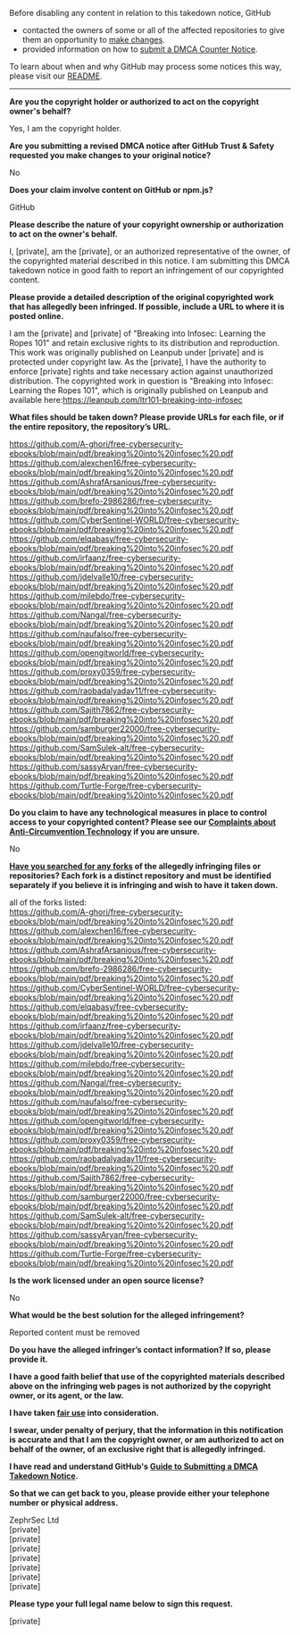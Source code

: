 Before disabling any content in relation to this takedown notice, GitHub
- contacted the owners of some or all of the affected repositories to give them an opportunity to [make changes](https://docs.github.com/en/github/site-policy/dmca-takedown-policy#a-how-does-this-actually-work).
- provided information on how to [submit a DMCA Counter Notice](https://docs.github.com/en/articles/guide-to-submitting-a-dmca-counter-notice).

To learn about when and why GitHub may process some notices this way, please visit our [README](https://github.com/github/dmca/blob/master/README.md#anatomy-of-a-takedown-notice).

---

**Are you the copyright holder or authorized to act on the copyright owner's behalf?**

Yes, I am the copyright holder.

**Are you submitting a revised DMCA notice after GitHub Trust & Safety requested you make changes to your original notice?**

No

**Does your claim involve content on GitHub or npm.js?**

GitHub

**Please describe the nature of your copyright ownership or authorization to act on the owner's behalf.**

I, [private], am the [private], or an authorized representative of the owner, of the copyrighted material described in this notice. I am submitting this DMCA takedown notice in good faith to report an infringement of our copyrighted content.

**Please provide a detailed description of the original copyrighted work that has allegedly been infringed. If possible, include a URL to where it is posted online.**

I am the [private] and [private] of "Breaking into Infosec: Learning the Ropes 101" and retain exclusive rights to its distribution and reproduction. This work was originally published on Leanpub under [private] and is protected under copyright law. As the [private], I have the authority to enforce [private] rights and take necessary action against unauthorized distribution. The copyrighted work in question is "Breaking into Infosec: Learning the Ropes 101", which is originally published on Leanpub and available here:https://leanpub.com/ltr101-breaking-into-infosec

**What files should be taken down? Please provide URLs for each file, or if the entire repository, the repository’s URL.**

https://github.com/A-ghori/free-cybersecurity-ebooks/blob/main/pdf/breaking%20into%20infosec%20.pdf  
https://github.com/alexchen16/free-cybersecurity-ebooks/blob/main/pdf/breaking%20into%20infosec%20.pdf  
https://github.com/AshrafArsanious/free-cybersecurity-ebooks/blob/main/pdf/breaking%20into%20infosec%20.pdf  
https://github.com/brefo-2986286/free-cybersecurity-ebooks/blob/main/pdf/breaking%20into%20infosec%20.pdf  
https://github.com/CyberSentinel-WORLD/free-cybersecurity-ebooks/blob/main/pdf/breaking%20into%20infosec%20.pdf  
https://github.com/elqabasy/free-cybersecurity-ebooks/blob/main/pdf/breaking%20into%20infosec%20.pdf  
https://github.com/irfaanz/free-cybersecurity-ebooks/blob/main/pdf/breaking%20into%20infosec%20.pdf  
https://github.com/jdelvalle10/free-cybersecurity-ebooks/blob/main/pdf/breaking%20into%20infosec%20.pdf  
https://github.com/milebdo/free-cybersecurity-ebooks/blob/main/pdf/breaking%20into%20infosec%20.pdf  
https://github.com/Nangal/free-cybersecurity-ebooks/blob/main/pdf/breaking%20into%20infosec%20.pdf  
https://github.com/naufalso/free-cybersecurity-ebooks/blob/main/pdf/breaking%20into%20infosec%20.pdf  
https://github.com/opengitworld/free-cybersecurity-ebooks/blob/main/pdf/breaking%20into%20infosec%20.pdf  
https://github.com/proxy0359/free-cybersecurity-ebooks/blob/main/pdf/breaking%20into%20infosec%20.pdf  
https://github.com/raobadalyadav11/free-cybersecurity-ebooks/blob/main/pdf/breaking%20into%20infosec%20.pdf  
https://github.com/Sajith7862/free-cybersecurity-ebooks/blob/main/pdf/breaking%20into%20infosec%20.pdf  
https://github.com/samburger22000/free-cybersecurity-ebooks/blob/main/pdf/breaking%20into%20infosec%20.pdf  
https://github.com/SamSulek-alt/free-cybersecurity-ebooks/blob/main/pdf/breaking%20into%20infosec%20.pdf  
https://github.com/sassyAryan/free-cybersecurity-ebooks/blob/main/pdf/breaking%20into%20infosec%20.pdf  
https://github.com/Turtle-Forge/free-cybersecurity-ebooks/blob/main/pdf/breaking%20into%20infosec%20.pdf  

**Do you claim to have any technological measures in place to control access to your copyrighted content? Please see our <a href="https://docs.github.com/articles/guide-to-submitting-a-dmca-takedown-notice#complaints-about-anti-circumvention-technology">Complaints about Anti-Circumvention Technology</a> if you are unsure.**

No

**<a href="https://docs.github.com/articles/dmca-takedown-policy#b-what-about-forks-or-whats-a-fork">Have you searched for any forks</a> of the allegedly infringing files or repositories? Each fork is a distinct repository and must be identified separately if you believe it is infringing and wish to have it taken down.**

all of the forks listed:  
https://github.com/A-ghori/free-cybersecurity-ebooks/blob/main/pdf/breaking%20into%20infosec%20.pdf  
https://github.com/alexchen16/free-cybersecurity-ebooks/blob/main/pdf/breaking%20into%20infosec%20.pdf  
https://github.com/AshrafArsanious/free-cybersecurity-ebooks/blob/main/pdf/breaking%20into%20infosec%20.pdf  
https://github.com/brefo-2986286/free-cybersecurity-ebooks/blob/main/pdf/breaking%20into%20infosec%20.pdf  
https://github.com/CyberSentinel-WORLD/free-cybersecurity-ebooks/blob/main/pdf/breaking%20into%20infosec%20.pdf  
https://github.com/elqabasy/free-cybersecurity-ebooks/blob/main/pdf/breaking%20into%20infosec%20.pdf  
https://github.com/irfaanz/free-cybersecurity-ebooks/blob/main/pdf/breaking%20into%20infosec%20.pdf  
https://github.com/jdelvalle10/free-cybersecurity-ebooks/blob/main/pdf/breaking%20into%20infosec%20.pdf  
https://github.com/milebdo/free-cybersecurity-ebooks/blob/main/pdf/breaking%20into%20infosec%20.pdf  
https://github.com/Nangal/free-cybersecurity-ebooks/blob/main/pdf/breaking%20into%20infosec%20.pdf  
https://github.com/naufalso/free-cybersecurity-ebooks/blob/main/pdf/breaking%20into%20infosec%20.pdf  
https://github.com/opengitworld/free-cybersecurity-ebooks/blob/main/pdf/breaking%20into%20infosec%20.pdf  
https://github.com/proxy0359/free-cybersecurity-ebooks/blob/main/pdf/breaking%20into%20infosec%20.pdf  
https://github.com/raobadalyadav11/free-cybersecurity-ebooks/blob/main/pdf/breaking%20into%20infosec%20.pdf  
https://github.com/Sajith7862/free-cybersecurity-ebooks/blob/main/pdf/breaking%20into%20infosec%20.pdf  
https://github.com/samburger22000/free-cybersecurity-ebooks/blob/main/pdf/breaking%20into%20infosec%20.pdf  
https://github.com/SamSulek-alt/free-cybersecurity-ebooks/blob/main/pdf/breaking%20into%20infosec%20.pdf  
https://github.com/sassyAryan/free-cybersecurity-ebooks/blob/main/pdf/breaking%20into%20infosec%20.pdf  
https://github.com/Turtle-Forge/free-cybersecurity-ebooks/blob/main/pdf/breaking%20into%20infosec%20.pdf  

**Is the work licensed under an open source license?**

No

**What would be the best solution for the alleged infringement?**

Reported content must be removed

**Do you have the alleged infringer’s contact information? If so, please provide it.**

**I have a good faith belief that use of the copyrighted materials described above on the infringing web pages is not authorized by the copyright owner, or its agent, or the law.**

**I have taken <a href="https://www.lumendatabase.org/topics/22">fair use</a> into consideration.**

**I swear, under penalty of perjury, that the information in this notification is accurate and that I am the copyright owner, or am authorized to act on behalf of the owner, of an exclusive right that is allegedly infringed.**

**I have read and understand GitHub's <a href="https://docs.github.com/articles/guide-to-submitting-a-dmca-takedown-notice/">Guide to Submitting a DMCA Takedown Notice</a>.**

**So that we can get back to you, please provide either your telephone number or physical address.**

ZephrSec Ltd  
[private]  
[private]  
[private]  
[private]  
[private]  
[private]  
[private]  

**Please type your full legal name below to sign this request.**

[private]  
